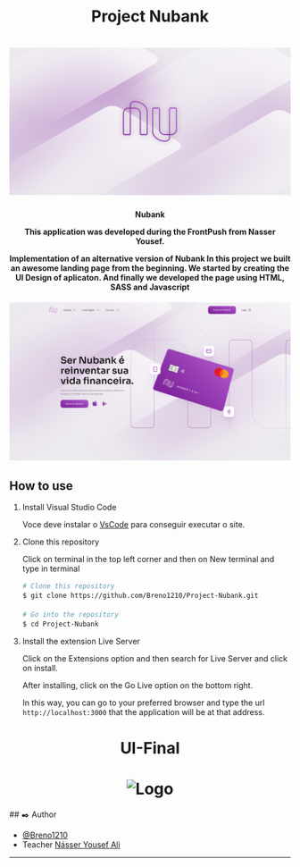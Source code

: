 <h1 align="center">
    Project Nubank
    <br>
</h1>
<h1 align="center">
    <img alt="Logo" src="img/nubank-logo.png" />
    <br>
</h1>

<h4 align="center">
  <p>Nubank</p>
  
  <p>This application was developed during the FrontPush from Nasser Yousef.</p>

  <p>
  Implementation of an alternative version of Nubank
  In this project we built an awesome landing page from the beginning. 
  We started by creating the UI Design of aplicaton. And finally we developed the page using HTML, SASS and Javascript
  </p>
</h4>

<div>
    <img src="img/mainPage.png" alt="">
</div>

## How to use

1. Install Visual Studio Code 

   Voce deve instalar o [VsCode](https://code.visualstudio.com/) para conseguir executar o site.

1. Clone this repository

   Click on terminal in the top left corner and then on New terminal and type in terminal

   ```bash
   # Clone this repository
   $ git clone https://github.com/Breno1210/Project-Nubank.git

   # Go into the repository
   $ cd Project-Nubank
   ```

2. Install the extension Live Server

    Click on the Extensions option and then search for Live Server and click on install.

    After installing, click on the Go Live option on the bottom right.

    In this way, you can go to your preferred browser and type the url `http://localhost:3000` that the application will be at that address.


<h1 align="center">
    UI-Final
    <br>
</h1>
<h1 align="center">
    <img alt="Logo" src="img/ui-final.png" />
</h1>
## ✒️ Author

- [@Breno1210](https://github.com/Breno1210)
- Teacher [Násser Yousef Ali](https://github.com/nyousefali)

---